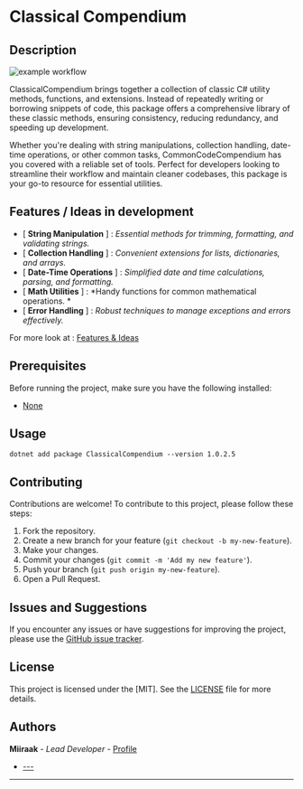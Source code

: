 # Classical Compendium

## Description
![example workflow](https://github.com/miiraak/classicalcompendium/actions/workflows/Publish.yml/badge.svg)

ClassicalCompendium brings together a collection of classic C# utility methods, functions, and extensions. Instead of repeatedly writing or borrowing snippets of code, this package offers a comprehensive library of these classic methods, ensuring consistency, reducing redundancy, and speeding up development.

Whether you're dealing with string manipulations, collection handling, date-time operations, or other common tasks, CommonCodeCompendium has you covered with a reliable set of tools. Perfect for developers looking to streamline their workflow and maintain cleaner codebases, this package is your go-to resource for essential utilities.

## Features / Ideas in development
- [ **String Manipulation** ] : *Essential methods for trimming, formatting, and validating strings.*
- [ **Collection Handling** ] : *Convenient extensions for lists, dictionaries, and arrays.*
- [ **Date-Time Operations** ] : *Simplified date and time calculations, parsing, and formatting.*  
- [ **Math Utilities** ] : *Handy functions for common mathematical operations. *
- [ **Error Handling** ] : *Robust techniques to manage exceptions and errors effectively.*  

For more look at : [Features & Ideas](https://github.com/Miiraak/ClassicalCompendium/blob/master/Features%26Ideas.md)

## Prerequisites
Before running the project, make sure you have the following installed:

- [None]()

## Usage
```
dotnet add package ClassicalCompendium --version 1.0.2.5
```

## Contributing

Contributions are welcome! To contribute to this project, please follow these steps:

1. Fork the repository.
2. Create a new branch for your feature (`git checkout -b my-new-feature`).
3. Make your changes.
4. Commit your changes (`git commit -m 'Add my new feature'`).
5. Push your branch (`git push origin my-new-feature`).
6. Open a Pull Request.

## Issues and Suggestions
If you encounter any issues or have suggestions for improving the project, please use the [GitHub issue tracker](https://github.com/Miiraak/ClassicalCompendium/issues).

## License
This project is licensed under the [MIT]. See the [LICENSE](./LICENSE) file for more details.

## Authors
**Miiraak** - *Lead Developer* - [Profile](https://github.com/Miiraak)
-  [---]()

---
